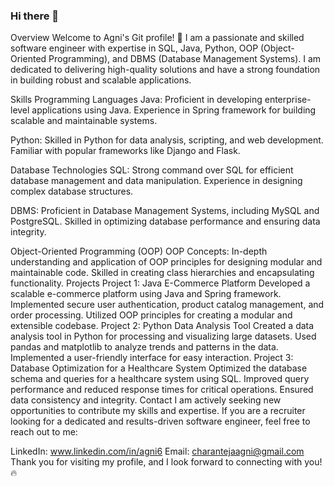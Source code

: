 ### Hi there 👋
Overview
Welcome to Agni's Git profile! 🚀 I am a passionate and skilled software engineer with expertise in SQL, Java, Python, OOP (Object-Oriented Programming), and DBMS (Database Management Systems). I am dedicated to delivering high-quality solutions and have a strong foundation in building robust and scalable applications.

Skills
Programming Languages
Java: Proficient in developing enterprise-level applications using Java. Experience in Spring framework for building scalable and maintainable systems.

Python: Skilled in Python for data analysis, scripting, and web development. Familiar with popular frameworks like Django and Flask.

Database Technologies
SQL: Strong command over SQL for efficient database management and data manipulation. Experience in designing complex database structures.

DBMS: Proficient in Database Management Systems, including MySQL and PostgreSQL. Skilled in optimizing database performance and ensuring data integrity.

Object-Oriented Programming (OOP)
OOP Concepts: In-depth understanding and application of OOP principles for designing modular and maintainable code. Skilled in creating class hierarchies and encapsulating functionality.
Projects
Project 1: Java E-Commerce Platform
Developed a scalable e-commerce platform using Java and Spring framework.
Implemented secure user authentication, product catalog management, and order processing.
Utilized OOP principles for creating a modular and extensible codebase.
Project 2: Python Data Analysis Tool
Created a data analysis tool in Python for processing and visualizing large datasets.
Used pandas and matplotlib to analyze trends and patterns in the data.
Implemented a user-friendly interface for easy interaction.
Project 3: Database Optimization for a Healthcare System
Optimized the database schema and queries for a healthcare system using SQL.
Improved query performance and reduced response times for critical operations.
Ensured data consistency and integrity.
Contact
I am actively seeking new opportunities to contribute my skills and expertise. If you are a recruiter looking for a dedicated and results-driven software engineer, feel free to reach out to me:

LinkedIn: www.linkedin.com/in/agni6
Email: charantejaagni@gmail.com
Thank you for visiting my profile, and I look forward to connecting with you! 🔥

<!--
**Agni06/Agni06** is a ✨ _special_ ✨ repository because its `README.md` (this file) appears on your GitHub profile.
Coffee Machine Program
Overview:
The Coffee Machine Program is a Python-based application that replicates the functionality of a coffee machine. This interactive program offers users a selection of coffee options, including espresso, latte, and cappuccino, allowing customization of preferences such as coffee strength and milk frothiness.

Features:
User-Friendly Interface:

The program boasts an intuitive interface for easy interaction. Users navigate through menus to choose their desired coffee and customize it according to personal taste.
Inventory Management:

Efficiently manages inventory levels of coffee beans, milk, and other ingredients. Alerts users when supplies are running low, ensuring a seamless coffee-making experience.
Payment System:

Simulates a straightforward payment system. Users "pay" for their selected coffee, and the program calculates the total cost based on chosen options.
Error Handling:

Implements robust error handling for scenarios like insufficient ingredients or invalid inputs, providing a smooth and error-free user experience.
How to Run:
Download and Run:

Clone or download the program from the GitHub repository.
Execute the main Python file, e.g., python main.py, in the terminal or command prompt.
Follow On-Screen Prompts:

Interact with the program by following on-screen prompts. Customize your coffee, proceed with payment, and experience the virtual coffee-making process.
Contribution:
Feel free to contribute to the project by submitting pull requests or reporting issues on the GitHub repository. Your feedback and contributions are welcomed and valued.

GitHub Repository: Coffee Machine Program


Here are some ideas to get you started:

- 🔭 I’m currently working on ...
- 🌱 I’m currently learning ...
- 👯 I’m looking to collaborate on ...
- 🤔 I’m looking for help with ...
- 💬 Ask me about ...
- 📫 How to reach me: ...
- 😄 Pronouns: ...
- ⚡ Fun fact: ...
-->
